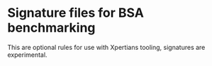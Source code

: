 # Signature files for BSA benchmarking

This are optional rules for use with Xpertians tooling, signatures are experimental.

